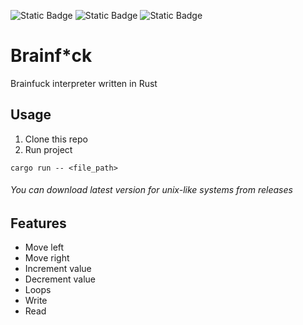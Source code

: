 ![Static Badge](https://img.shields.io/badge/Rust-ff5733?label=lang) ![Static Badge](https://img.shields.io/badge/MIT-ff5733?label=license) ![Static Badge](https://img.shields.io/badge/1.0.0-ff5733?label=version)
# Brainf*ck
Brainfuck interpreter written in Rust

## Usage
1. Clone this repo
2. Run project
```
cargo run -- <file_path>
```
###### You can download latest version for unix-like systems from releases

## Features
- Move left
- Move right
- Increment value
- Decrement value
- Loops
- Write
- Read